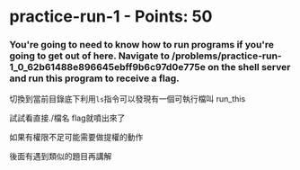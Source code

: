  
# practice-run-1 - Points: 50

### You're going to need to know how to run programs if you're going to get out of here. Navigate to /problems/practice-run-1_0_62b61488e896645ebff9b6c97d0e775e on the shell server and run this program to receive a flag.


切換到當前目錄底下利用`ls`指令可以發現有一個可執行檔叫 run_this

試試看直接./檔名 flag就噴出來了

如果有權限不足可能需要做提權的動作

後面有遇到類似的題目再講解
